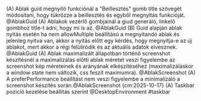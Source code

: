 (A) Ablak guid megnyitó funkciónál a "Beillesztés" gomb title szövegét módosítani, hogy tükrözze a beillesztés és egyből megnyitás funkcióját. @AblakGuid
(A) Ablakok vezérlő gombjainál a giud generáló, linkelő gombhoz title-t adni, hogy mi is az. @AblakGuid
(B) Guid alapján ablak nyitás esetén ha nem allowMultiple beállítású a megnyitandó ablak és jelenleg nyitva van, akkor a nyitás előtt egy kérdés, hogy megnyitja-e az új ablakot, mert akkor a régi felülíródik és az aktuális adatok elvesznek. @AblakGuid
(A) Ablak maximalizált állapotban történő screenshot készítésnél a maximalizálás előtti ablak méretet veszi figyelembe az screenshot kép méreteinek és arányának elkészítéséhez (maximalizáláskor a window state nem változik, css feszít maximumra). @AblakScreenshot
(A) A preferPerformance beállítást nem veszi figyelembe a minimalizáló a screenshot készítés során.@AblakScreenshot {cm:2025-10-17}
(A) Taskbar pozició kezelése beállítás szerint @DesktopEnvironment #taskbar
